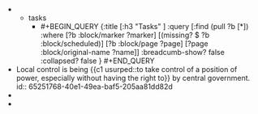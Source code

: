 -
	- tasks
		- #+BEGIN_QUERY
		  {:title [:h3 "Tasks" ]
		  :query [:find (pull ?b [*])
		  :where
		    [?b :block/marker ?marker]
		    [(missing? $ ?b :block/scheduled)]
		    [?b :block/page ?page]
		    [?page :block/original-name ?name]]
		  :breadcumb-show? false
		  :collapsed? false
		  }
		  #+END_QUERY
- Local control is being {{c1 usurped::to take control of a position of power, especially without having the right to}} by central government.
  id:: 65251768-40e1-49ea-baf5-205aa81dd82d
-
-
